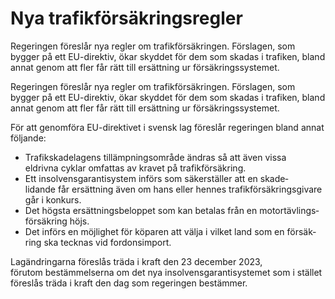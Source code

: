 # Nya trafikförsäkringsregler

Regeringen föreslår nya regler om trafik­försäk­ringen. Förslagen, som bygger på ett EU-direktiv, ökar skyddet för dem som skadas i trafiken, bland annat genom att fler får rätt till ersättning ur försäkrings­systemet.

Regeringen föreslår nya regler om trafik­försäk­ringen. Förslagen, som bygger på ett EU-direktiv, ökar skyddet för dem som skadas i trafiken, bland annat genom att fler får rätt till ersättning ur försäkrings­systemet.

För att genomföra EU-direktivet i svensk lag föreslår regeringen bland annat följande:

* Trafikskade­lagens tillämp­nings­område ändras så att även vissa eldrivna cyklar omfattas av kravet på trafik­försäkring.
* Ett insolvens­garanti­system införs som säkerställer att en skade­lidande får ersätt­ning även om hans eller hennes trafik­försäk­rings­givare går i konkurs.
* Det högsta ersätt­nings­beloppet som kan betalas från en motor­tävlings­försäkring höjs.
* Det införs en möjlighet för köparen att välja i vilket land som en försäk­ring ska tecknas vid fordons­import.

Lagändringarna föreslås träda i kraft den 23 december 2023, förutom bestäm­mel­serna om det nya insolvens­garanti­systemet som i stället föreslås träda i kraft den dag som regeringen bestämmer.
